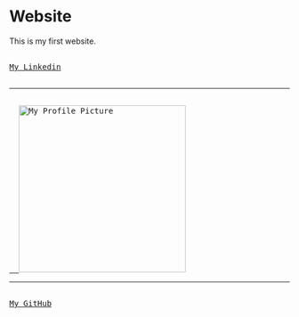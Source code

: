 # Website
This is my first website.
<pre> 
<a href="https://www.linkedin.com/in/abdalrahman-gaber-813029339">My Linkedin</a>

<hr> 
<a href=https://abdalrahmangaber.github.io/Website>  <img src="https://abdalrahmangaber.github.io/Website/abdo.jpg" alt="My Profile Picture" width="300"></a>
<hr> 
<a href="https://github.com/AbdalrahmanGaber">My GitHub</a>